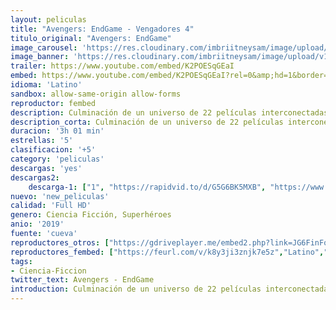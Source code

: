 ```yaml
---
layout: peliculas
title: "Avengers: EndGame - Vengadores 4"
titulo_original: "Avengers: EndGame"
image_carousel: 'https://res.cloudinary.com/imbriitneysam/image/upload/v1556241876/avenger-min.jpg'
image_banner: 'https://res.cloudinary.com/imbriitneysam/image/upload/v1556241877/avnger-banner-min.jpg'
trailer: https://www.youtube.com/embed/K2POESqGEaI
embed: https://www.youtube.com/embed/K2POESqGEaI?rel=0&amp;hd=1&border=0&wmode=opaque&enablejsapi=1&modestbranding=1&controls=1&showinfo=1
idioma: 'Latino'
sandbox: allow-same-origin allow-forms
reproductor: fembed
description: Culminación de un universo de 22 películas interconectadas, la cuarta entrega de la saga Avengers invita al público a presenciar el momento decisivo de este viaje épico. Nuestros queridos héroes comprenderán por fin lo frágil que es esta realidad y los sacrificios que deberán hacer para defenderla.
description_corta: Culminación de un universo de 22 películas interconectadas, la cuarta entrega de la saga Avengers invita al público a presenciar el momento decisivo de este viaje épico. Nuestros queridos héroes comprenderán por fin lo frágil que es esta realidad y los sacrificios que deberán hacer para defenderla.
duracion: '3h 01 min'
estrellas: '5'
clasificacion: '+5'
category: 'peliculas'
descargas: 'yes'
descargas2:
    descarga-1: ["1", "https://rapidvid.to/d/G5G6BK5MXB", "https://www.google.com/s2/favicons?domain=openload.co","OpenLoad","https://res.cloudinary.com/imbriitneysam/image/upload/v1541473684/mexico.png", "Latino", "Full HD"]
nuevo: 'new_peliculas'
calidad: 'Full HD'
genero: Ciencia Ficción, Superhéroes
anio: '2019'
fuente: 'cueva'
reproductores_otros: ["https://gdriveplayer.me/embed2.php?link=JG6FinFoi5%252Fcd5U7CRjhtwhSiJ50ELY2KMUj2mTyF0DAFjRE0iNL7in64MOy1lsGlDFn4Z9iC5Yo%252BzBZ%252BixHn2xlCa7m6HuYc1%252FCIiR6WjqnLU9%252F5ntXqZhHWh9QVZiuEQZwnAd%252BJjHUncueNttzaA87gxwxX6G9fTzrsNA7sEQ5lIAIl8Bby%252FkIaSau6CPkrYqMAMBB4GUCh4RDTiGJ6v","Latino","https://gdriveplayer.me/embed2.php?link=UlUPD7%252B0tGg7FJiVhqJ%252BhwhOpn4P%252FTuiYbPIGsGPkrb5TJK7DwRZD5fYw1SrOlfUaesxc6nvKiFSwzsiLMch5nXO%252BY6UMuvkAvy9VgPo8y72qTKEnRjnZbgyAWyu7Le4IpW%252Bx%252BJDJbAG7gU8o2VMJRDDHk1IGTpJJ3xkaEgChfgW1FBdlp1BB5aJVLxdZfopg2jdRodD7GWb4%252FMyDQsnEX","Latino","https://mstream.space/u6ipp33e48ou","Latino"]
reproductores_fembed: ["https://feurl.com/v/k8y3ji3znjk7e5z","Latino","https://animekao.xyz/v/05zmkslwx8mlz7z","Latino","https://jplayer.club/v/11g5xij6-n5zzry","Latino"]
tags:
- Ciencia-Ficcion
twitter_text: Avengers - EndGame
introduction: Culminación de un universo de 22 películas interconectadas, la cuarta entrega de la saga Avengers invita al público a presenciar el momento decisivo de este viaje épico. Nuestros queridos héroes comprenderán por fin lo frágil que es esta realidad y los sacrificios que deberán hacer para defenderla.
---
```



 







